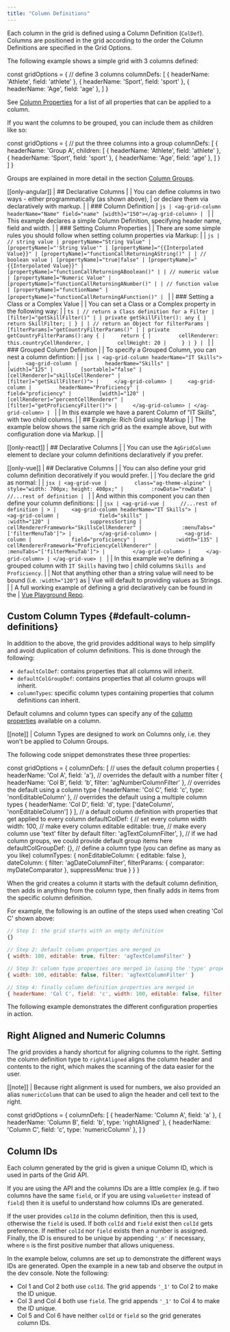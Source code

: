 ```yaml
---
title: "Column Definitions"
---
```

Each column in the grid is defined using a Column Definition (`ColDef`). Columns are positioned in the grid according to the order the Column Definitions are specified in the Grid Options.

The following example shows a simple grid with 3 columns defined:

<snippet>
const gridOptions = {
    // define 3 columns
    columnDefs: [
        { headerName: 'Athlete', field: 'athlete' },
        { headerName: 'Sport', field: 'sport' },
        { headerName: 'Age', field: 'age' },
    ]
}
</snippet>

See [Column Properties](../column-properties/) for a list of all properties that can be applied to a column.

If you want the columns to be grouped, you can include them as children like so:

<snippet suppressFrameworkContext=true>
const gridOptions = {
    // put the three columns into a group
    columnDefs: [
        {
            headerName: 'Group A', 
            children: [
                { headerName: 'Athlete', field: 'athlete' },
                { headerName: 'Sport', field: 'sport' },
                { headerName: 'Age', field: 'age' },
            ]
        }
    ]
}
</snippet>

Groups are explained in more detail in the section [Column Groups](../column-groups/).

[[only-angular]]
| ## Declarative Columns
|
| You can define columns in two ways - either programmatically (as shown above),
| or declare them via declaratively with markup.
|
| ### Column Definition
| ```js
| <ag-grid-column headerName="Name" field="name" [width]="150"></ag-grid-column>
| ```
|
| This example declares a simple Column Definition, specifying header name, field and width.
|
| ### Setting Column Properties
|
| There are some simple rules you should follow when setting column properties via Markup:
|
| ```js
| // string value
| propertyName="String Value"
| [propertyName]="'String Value'"
| [propertyName]="{{Interpolated Value}}"
| [propertyName]="functionCallReturningAString()"
|
| // boolean value
| [propertyName]="true|false"
| [propertyName]="{{Interpolated Value}}"
| [propertyName]="functionCallReturningABoolean()"
|
| // numeric value
| [propertyName]="Numeric Value"
| [propertyName]="functionCallReturningANumber()"
|
| // function value
| [propertyName]="functionName"
| [propertyName]="functionCallReturningAFunction()"
| ```
|
| ### Setting a Class or a Complex Value
|
| You can set a Class or a Complex property in the following way:
|
| ```ts
| // return a Class definition for a Filter
| [filter]="getSkillFilter()"
|
| private getSkillFilter(): any {
|     return SkillFilter;
| }
|
| // return an Object for filterParams
| [filterParams]="getCountryFilterParams()"
|
| private getCountryFilterParams():any {
|     return {
|         cellRenderer: this.countryCellRenderer,
|         cellHeight: 20
|     }
| }
| ```
|
| ### Grouped Column Definition
|
| To specify a Grouped Column, you can nest a column defintion:
|
| ```jsx
| <ag-grid-column headerName="IT Skills">
|     <ag-grid-column
|         headerName="Skills"
|         [width]="125"
|         [sortable]="false"
|         [cellRenderer]="skillsCellRenderer"
|         [filter]="getSkillFilter()">
|     </ag-grid-column>
|     <ag-grid-column
|         headerName="Proficiency"
|         field="proficiency"
|         [width]="120"
|         [cellRenderer]="percentCellRenderer"
|         [filter]="getProficiencyFilter()">
|     </ag-grid-column>
| </ag-grid-column>
| ```
|
| In this example we have a parent Column of "IT Skills", with two child columns.
|
| ## Example: Rich Grid using Markup
|
| The example below shows the same rich grid as the example above, but with configuration done via Markup.
|
| <grid-example title='Grid Customised for Accessibility' name='angular-rich-grid-markup' type='angular' options='{ "enterprise": true, "exampleHeight": 525, "showResult": true, "extras": ["fontawesome", "bootstrap"] }'></grid-example>

[[only-react]]
| ## Declarative Columns
|
| You can use the `AgGridColumn` element to declare your column definitions declaratively if you prefer.

[[only-vue]]
| ## Declarative Columns
|
| You can also define your grid column definition decoratively if you would prefer.
|
| You declare the grid as normal:
|
| ```jsx
| <ag-grid-vue
|         class="ag-theme-alpine"
|         style="width: 700px; height: 400px;"
|         :rowData="rowData"
|         //...rest of definition
| ```
|
| And within this component you can then define your column definitions:
|
| ```jsx
| <ag-grid-vue
|     //...rest of definition
| >
|     <ag-grid-column headerName="IT Skills">
|         <ag-grid-column
|             field="skills"
|             :width="120"
|             suppressSorting
|             cellRendererFramework="SkillsCellRenderer"
|             :menuTabs="['filterMenuTab']">
|         </ag-grid-column>
|         <ag-grid-column
|             field="proficiency"
|             :width="135"
|             cellRendererFramework="ProficiencyCellRenderer"
|             :menuTabs="['filterMenuTab']">
|         </ag-grid-column>
|     </ag-grid-column>
| </ag-grid-vue>
| ```
|
| In this example we're defining a grouped column with `IT Skills` having two
| child columns `Skills and Proficiency`.
|
| Not that anything other than a string value will need to be bound (i.e. `:width="120"`) as
| Vue will default to providing values as Strings.
|
| A full working example of defining a grid declaratively can be found in the
| [Vue Playground Repo](https://github.com/seanlandsman/ag-grid-vue-playground).

## Custom Column Types {#default-column-definitions}

In addition to the above, the grid provides additional ways to help simplify and avoid duplication of column definitions. This is done through the following:

- `defaultColDef`: contains properties that all columns will inherit.
- `defaultColGroupDef`: contains properties that all column groups will inherit.
- `columnTypes`: specific column types containing properties that column definitions can inherit.

Default columns and column types can specify any of the [column properties](../column-properties/) available on a column.

[[note]]
| Column Types are designed to work on Columns only, i.e. they won't be applied to Column Groups.

The following code snippet demonstrates these three properties:

<snippet spaceBetweenProperties="true">
const gridOptions = {
    columnDefs: [
        // uses the default column properties
        { headerName: 'Col A', field: 'a'},
        // overrides the default with a number filter
        { headerName: 'Col B', field: 'b', filter: 'agNumberColumnFilter' },
        // overrides the default using a column type
        { headerName: 'Col C', field: 'c', type: 'nonEditableColumn' },
        // overrides the default using a multiple column types
        { headerName: 'Col D', field: 'd', type: ['dateColumn', 'nonEditableColumn'] }
    ],
    // a default column definition with properties that get applied to every column
    defaultColDef: {
        // set every column width
        width: 100,
        // make every column editable
        editable: true,
        // make every column use 'text' filter by default
        filter: 'agTextColumnFilter',
    },
    // if we had column groups, we could provide default group items here
    defaultColGroupDef: {},
    // define a column type (you can define as many as you like)
    columnTypes: {
        nonEditableColumn: { editable: false },
        dateColumn: {
            filter: 'agDateColumnFilter',
            filterParams: { comparator: myDateComparator },
            suppressMenu: true
        }
    }
}
</snippet>

When the grid creates a column it starts with the default column definition, then adds in anything from the column type, then finally adds in items from the specific column definition.

For example, the following is an outline of the steps used when creating 'Col C' shown above:

```js
// Step 1: the grid starts with an empty definition
{}

// Step 2: default column properties are merged in
{ width: 100, editable: true, filter: 'agTextColumnFilter' }

// Step 3: column type properties are merged in (using the 'type' property)
{ width: 100, editable: false, filter: 'agTextColumnFilter' }

// Step 4: finally column definition properties are merged in
{ headerName: 'Col C', field: 'c', width: 100, editable: false, filter: 'agTextColumnFilter' }
```

The following example demonstrates the different configuration properties in action.

<grid-example title='Column Definition Example' name='column-definition' type='generated'></grid-example>

## Right Aligned and Numeric Columns

The grid provides a handy shortcut for aligning columns to the right. Setting the column definition type to `rightAligned` aligns the column header and contents to the right, which makes the scanning of the data easier for the user.

[[note]]
| Because right alignment is used for numbers, we also provided an alias `numericColumn` that can be used to align the header and cell text to the right.

<snippet>
const gridOptions = {
    columnDefs: [
        { headerName: 'Column A', field: 'a' },
        { headerName: 'Column B', field: 'b', type: 'rightAligned' },
        { headerName: 'Column C', field: 'c', type: 'numericColumn' },
    ]
}
</snippet>

## Column IDs

Each column generated by the grid is given a unique Column ID, which is used in parts of the Grid API.

If you are using the API and the columns IDs are a little complex (e.g. if two columns have the same `field`, or if you are using `valueGetter` instead of `field`) then it is useful to understand how columns IDs are generated.

If the user provides `colId` in the column definition, then this is used, otherwise the `field` is used. If both `colId` and `field` exist then `colId` gets preference. If neither `colId` nor `field` exists then a number is assigned. Finally, the ID is ensured to be unique by appending `'_n'` if necessary, where `n` is the first positive number that allows uniqueness.

In the example below, columns are set up to demonstrate the different ways IDs are generated. Open the example in a new tab and observe the output in the dev console. Note the following:

- Col 1 and Col 2 both use `colId`. The grid appends `'_1'` to Col 2 to make the ID unique.
- Col 3 and Col 4 both use `field`. The grid appends `'_1'` to Col 4 to make the ID unique.
- Col 5 and Col 6 have neither `colId` or `field` so the grid generates column IDs.

<grid-example title='Column IDs' name='column-ids' type='generated'></grid-example>
